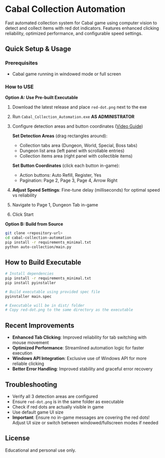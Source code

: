 # Cabal Collection Automation

Fast automated collection system for Cabal game using computer vision to detect and collect items with red dot indicators. Features enhanced clicking reliability, optimized performance, and configurable speed settings.

## Quick Setup & Usage

### Prerequisites
- Cabal game running in windowed mode or full screen

### How to USE

**Option A: Use Pre-built Executable**
1. Download the latest release and place `red-dot.png` next to the exe
2. Run `Cabal_Collection_Automation.exe` **AS ADMINISTRATOR**
3. Configure detection areas and button coordinates ([Video Guide](https://youtu.be/mPaBDvGdkTA))
   
   **Set Detection Areas** (drag rectangles around):
   - Collection tabs area (Dungeon, World, Special, Boss tabs)
   - Dungeon list area (left panel with scrollable entries)  
   - Collection items area (right panel with collectible items)
   
   **Set Button Coordinates** (click each button in-game):
   - Action buttons: Auto Refill, Register, Yes
   - Pagination: Page 2, Page 3, Page 4, Arrow Right
4. **Adjust Speed Settings**: Fine-tune delay (milliseconds) for optimal speed vs reliability
5. Navigate to Page 1, Dungeon Tab in-game
6. Click Start

**Option B: Build from Source**
```bash
git clone <repository-url>
cd cabal-collection-automation
pip install -r requirements_minimal.txt
python auto-collection/main.py
```
## How to Build Executable

```bash
# Install dependencies
pip install -r requirements_minimal.txt
pip install pyinstaller

# Build executable using provided spec file
pyinstaller main.spec

# Executable will be in dist/ folder
# Copy red-dot.png to the same directory as the executable
```

## Recent Improvements

- **Enhanced Tab Clicking**: Improved reliability for tab switching with mouse movement
- **Optimized Performance**: Streamlined automation logic for faster execution  
- **Windows API Integration**: Exclusive use of Windows API for more reliable clicking
- **Better Error Handling**: Improved stability and graceful error recovery

## Troubleshooting

- Verify all 3 detection areas are configured
- Ensure `red-dot.png` is in the same folder as executable
- Check if red dots are actually visible in game
- Use default game UI size
- **Important**: Ensure no in-game messages are covering the red dots! Adjust UI size or switch between windowed/fullscreen modes if needed




## License
Educational and personal use only.
 